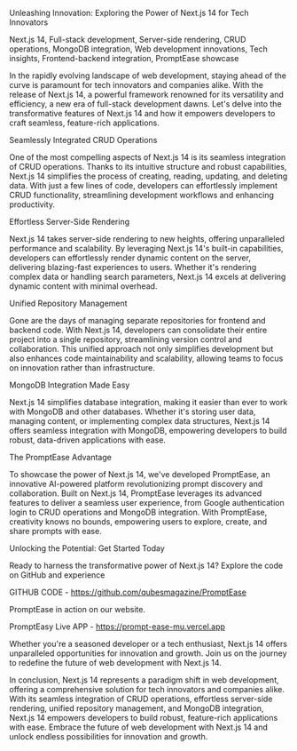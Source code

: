 Unleashing Innovation: Exploring the Power of Next.js 14 for Tech Innovators

Next.js 14, Full-stack development, Server-side rendering, CRUD operations, MongoDB integration, Web development innovations, Tech insights, Frontend-backend integration, PromptEase showcase

In the rapidly evolving landscape of web development, staying ahead of the curve is paramount for tech innovators and companies alike. With the release of Next.js 14, a powerful framework renowned for its versatility and efficiency, a new era of full-stack development dawns. Let's delve into the transformative features of Next.js 14 and how it empowers developers to craft seamless, feature-rich applications.

Seamlessly Integrated CRUD Operations

One of the most compelling aspects of Next.js 14 is its seamless integration of CRUD operations. Thanks to its intuitive structure and robust capabilities, Next.js 14 simplifies the process of creating, reading, updating, and deleting data. With just a few lines of code, developers can effortlessly implement CRUD functionality, streamlining development workflows and enhancing productivity.

Effortless Server-Side Rendering

Next.js 14 takes server-side rendering to new heights, offering unparalleled performance and scalability. By leveraging Next.js 14's built-in capabilities, developers can effortlessly render dynamic content on the server, delivering blazing-fast experiences to users. Whether it's rendering complex data or handling search parameters, Next.js 14 excels at delivering dynamic content with minimal overhead.

Unified Repository Management

Gone are the days of managing separate repositories for frontend and backend code. With Next.js 14, developers can consolidate their entire project into a single repository, streamlining version control and collaboration. This unified approach not only simplifies development but also enhances code maintainability and scalability, allowing teams to focus on innovation rather than infrastructure.

MongoDB Integration Made Easy

Next.js 14 simplifies database integration, making it easier than ever to work with MongoDB and other databases. Whether it's storing user data, managing content, or implementing complex data structures, Next.js 14 offers seamless integration with MongoDB, empowering developers to build robust, data-driven applications with ease.

The PromptEase Advantage

To showcase the power of Next.js 14, we've developed PromptEase, an innovative AI-powered platform revolutionizing prompt discovery and collaboration. Built on Next.js 14, PromptEase leverages its advanced features to deliver a seamless user experience, from Google authentication login to CRUD operations and MongoDB integration. With PromptEase, creativity knows no bounds, empowering users to explore, create, and share prompts with ease.


Unlocking the Potential: Get Started Today

Ready to harness the transformative power of Next.js 14? Explore the code on GitHub and experience 

GITHUB CODE - https://github.com/qubesmagazine/PromptEase

PromptEase in action on our website. 

PromptEasy Live APP -  https://prompt-ease-mu.vercel.app

Whether you're a seasoned developer or a tech enthusiast, Next.js 14 offers unparalleled opportunities for innovation and growth. Join us on the journey to redefine the future of web development with Next.js 14.

In conclusion, Next.js 14 represents a paradigm shift in web development, offering a comprehensive solution for tech innovators and companies alike. With its seamless integration of CRUD operations, effortless server-side rendering, unified repository management, and MongoDB integration, Next.js 14 empowers developers to build robust, feature-rich applications with ease. Embrace the future of web development with Next.js 14 and unlock endless possibilities for innovation and growth.
